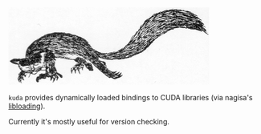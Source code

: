 <img src="https://raw.githubusercontent.com/peterhj/kuda/master/img/shouzan-kuda-gitsune.jpg" alt="Kuda-gitsune" title="Kuda-gitsune">

`kuda` provides dynamically loaded bindings to CUDA libraries
(via nagisa's [libloading](https://github.com/nagisa/rust_libloading)).

Currently it's mostly useful for version checking.
